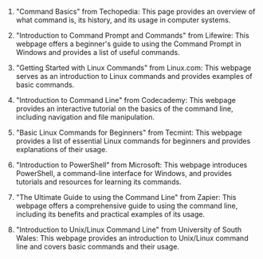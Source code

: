 

1. "Command Basics" from Techopedia: This page provides an overview of what command is, its history, and its usage in computer systems.

2. "Introduction to Command Prompt and Commands" from Lifewire: This webpage offers a beginner's guide to using the Command Prompt in Windows and provides a list of useful commands.

3. "Getting Started with Linux Commands" from Linux.com: This webpage serves as an introduction to Linux commands and provides examples of basic commands.

4. "Introduction to Command Line" from Codecademy: This webpage provides an interactive tutorial on the basics of the command line, including navigation and file manipulation.

5. "Basic Linux Commands for Beginners" from Tecmint: This webpage provides a list of essential Linux commands for beginners and provides explanations of their usage.

6. "Introduction to PowerShell" from Microsoft: This webpage introduces PowerShell, a command-line interface for Windows, and provides tutorials and resources for learning its commands.

7. "The Ultimate Guide to using the Command Line" from Zapier: This webpage offers a comprehensive guide to using the command line, including its benefits and practical examples of its usage.

8. "Introduction to Unix/Linux Command Line" from University of South Wales: This webpage provides an introduction to Unix/Linux command line and covers basic commands and their usage.
